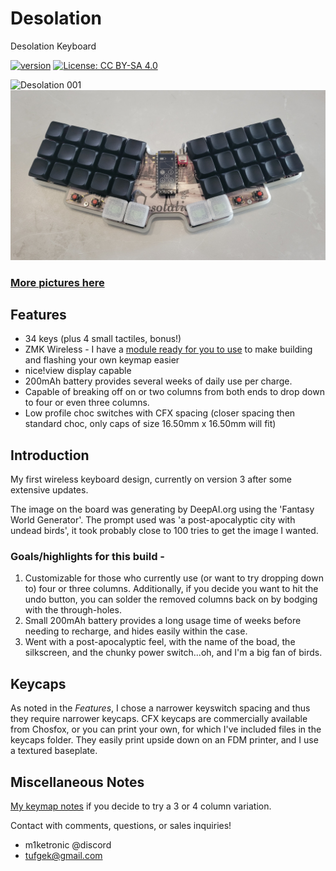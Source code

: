 # Desolation
Desolation Keyboard

[![version](https://img.shields.io/badge/version-3.0.0-blue)](#)
[![License: CC BY-SA 4.0](https://img.shields.io/badge/License-CC%20BY--SA%204.0-lightgrey.svg)](https://creativecommons.org/licenses/by-sa/4.0/)

![Desolation 001](images/20240716_090901.jpg)
![Desolation 002](images/20240522_095357.jpg)

### [More pictures here](images/gallery.md)



## Features

- 34 keys (plus 4 small tactiles, bonus!)
- ZMK Wireless - I have a [module ready for you to use](https://github.com/miketronic/zmk-keyboards-desolation/tree/main) to make building and flashing your own keymap easier
- nice!view display capable
- 200mAh battery provides several weeks of daily use per charge.
- Capable of breaking off on or two columns from both ends to drop down to four or even three columns.
- Low profile choc switches with CFX spacing (closer spacing then standard choc, only caps of size 16.50mm x 16.50mm will fit)



## Introduction

My first wireless keyboard design, currently on version 3 after some extensive updates.

The image on the board was generating by DeepAI.org using the 'Fantasy World Generator'.  The prompt used was 'a post-apocalyptic city with undead birds', it took probably close to 100 tries to get the image I wanted.

### Goals/highlights for this build -

  1. Customizable for those who currently use (or want to try dropping down to) four or three columns.  Additionally, if you decide you want to hit the undo button, you can solder the removed columns back on by bodging with the through-holes.
  2. Small 200mAh battery provides a long usage time of weeks before needing to recharge, and hides easily within the case.
  3. Went with a post-apocalyptic feel, with the name of the boad, the silkscreen, and the chunky power switch...oh, and I'm a big fan of birds.




## Keycaps

As noted in the *Features*, I chose a narrower keyswitch spacing and thus they require narrower keycaps.  CFX keycaps are commercially available from Chosfox, or you can print your own, for which I've included files in the keycaps folder.  They easily print upside down on an FDM printer, and I use a textured baseplate.



## Miscellaneous Notes
[My keymap notes](https://github.com/miketronic/MM20-keyboard-layout) if you decide to try a 3 or 4 column variation.





Contact with comments, questions, or sales inquiries!
- m1ketronic @discord
- tufgek@gmail.com
